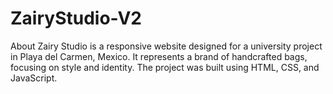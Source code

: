 # ZairyStudio-V2
About Zairy Studio is a responsive website designed for a university project in Playa del Carmen, Mexico. It represents a brand of handcrafted bags, focusing on style and identity. The project was built using HTML, CSS, and JavaScript.
